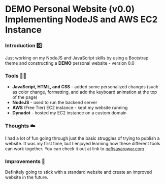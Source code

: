 # DEMO Personal Website (v0.0) Implementing NodeJS and AWS EC2 Instance

### Introduction :zero:
Just working on my NodeJS and JavaScript skills by using a Bootstrap theme and constructing a **DEMO** personal website - version 0.0

### Tools :triangular_ruler::hammer:
* **JavaScript, HTML, and CSS** - added some personalized changes (such as color change, formatting, and add the keyboard animation at the top of the page)
* **NodeJS** - used to run the backend server
* **AWS** (Free Tier) EC2 instance - kept my website running
* **Dynadot** - hosted my EC2 instance on a custom domain

### Thoughts :cloud:
I had a lot of fun going through just the basic struggles of trying to publish a website. It was my first time, but I enjoyed learning how these different tools can work together. You can check it out at link to [nafisasarowar.com](http://nafisasarowar.com/)

### Improvements :bookmark_tabs:
Definitely going to stick with a standard website and create an improved website in the future.
